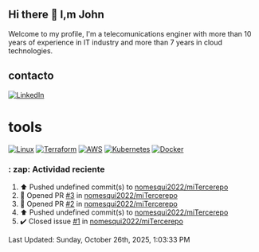 ## Hi there 👋 I,m John

Welcome to my profile, I'm a telecomunications enginer with more than 10 years of experience in IT industry and more than 7 years in cloud technologies.

## contacto

[![LinkedIn](https://img.shields.io/badge/LinkedIn-john-alexander--0A66C2?style=for-the-badge&logo=linkedin&logoColor=white)](https://www.linkedin.com/in/john-alexander-nomesqui-aguirre-19ab09179/)

# tools

[![Linux](https://img.shields.io/badge/Linux-E74C3C?style=for-the-badge&logo=linux&logoColor=white)](https://es.wikipedia.org/wiki/Linux)
[![Terraform](https://img.shields.io/badge/Terraform-7B42BC?style=for-the-badge&logo=terraform&logoColor=white)](https://www.terraform.io/)
[![AWS](https://img.shields.io/badge/AWS-FF9900?style=for-the-badge&logo=amazon-aws&logoColor=white)](https://aws.amazon.com/)
[![Kubernetes](https://img.shields.io/badge/Kubernetes-326CE5?style=for-the-badge&logo=kubernetes&logoColor=white)](https://kubernetes.io/)
[![Docker](https://img.shields.io/badge/Docker-2496ED?style=for-the-badge&logo=docker&logoColor=white)](https://www.docker.com/)

###  : zap: Actividad reciente 
<!--RECENT_ACTIVITY:start-->
1. ⬆️ Pushed undefined commit(s) to [nomesqui2022/miTercerepo](https://github.com/nomesqui2022/miTercerepo)<br>
2. 💪 Opened PR [#3](undefined) in [nomesqui2022/miTercerepo](https://github.com/nomesqui2022/miTercerepo)<br>
3. 💪 Opened PR [#2](undefined) in [nomesqui2022/miTercerepo](https://github.com/nomesqui2022/miTercerepo)<br>
4. ⬆️ Pushed undefined commit(s) to [nomesqui2022/miTercerepo](https://github.com/nomesqui2022/miTercerepo)<br>
5. ✔️ Closed issue [#1](https://github.com/nomesqui2022/miTercerepo/issues/1) in [nomesqui2022/miTercerepo](https://github.com/nomesqui2022/miTercerepo)<br>
<!--RECENT_ACTIVITY:end-->
<!--RECENT_ACTIVITY:last_update-->
Last Updated: Sunday, October 26th, 2025, 1:03:33 PM
<!--RECENT_ACTIVITY:last_update_end-->





